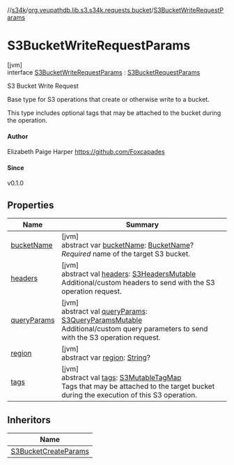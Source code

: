 //[s34k](../../../index.md)/[org.veupathdb.lib.s3.s34k.requests.bucket](../index.md)/[S3BucketWriteRequestParams](index.md)

# S3BucketWriteRequestParams

[jvm]\
interface [S3BucketWriteRequestParams](index.md) : [S3BucketRequestParams](../-s3-bucket-request-params/index.md)

S3 Bucket Write Request

Base type for S3 operations that create or otherwise write to a bucket.

This type includes optional tags that may be attached to the bucket during the operation.

#### Author

Elizabeth Paige Harper https://github.com/Foxcapades

#### Since

v0.1.0

## Properties

| Name | Summary |
|---|---|
| [bucketName](../-s3-bucket-request-params/bucket-name.md) | [jvm]<br>abstract var [bucketName](../-s3-bucket-request-params/bucket-name.md): [BucketName](../../org.veupathdb.lib.s3.s34k.fields/-bucket-name/index.md)?<br>*Required* name of the target S3 bucket. |
| [headers](../../org.veupathdb.lib.s3.s34k.requests/-s3-request-params/headers.md) | [jvm]<br>abstract val [headers](../../org.veupathdb.lib.s3.s34k.requests/-s3-request-params/headers.md): [S3HeadersMutable](../../org.veupathdb.lib.s3.s34k.fields.headers/-s3-headers-mutable/index.md)<br>Additional/custom headers to send with the S3 operation request. |
| [queryParams](../../org.veupathdb.lib.s3.s34k.requests/-s3-request-params/query-params.md) | [jvm]<br>abstract val [queryParams](../../org.veupathdb.lib.s3.s34k.requests/-s3-request-params/query-params.md): [S3QueryParamsMutable](../../org.veupathdb.lib.s3.s34k.fields.query_params/-s3-query-params-mutable/index.md)<br>Additional/custom query parameters to send with the S3 operation request. |
| [region](../../org.veupathdb.lib.s3.s34k.requests/-s3-region-request-params/region.md) | [jvm]<br>abstract var [region](../../org.veupathdb.lib.s3.s34k.requests/-s3-region-request-params/region.md): [String](https://kotlinlang.org/api/latest/jvm/stdlib/kotlin/-string/index.html)? |
| [tags](tags.md) | [jvm]<br>abstract val [tags](tags.md): [S3MutableTagMap](../../org.veupathdb.lib.s3.s34k.fields.tags/-s3-mutable-tag-map/index.md)<br>Tags that may be attached to the target bucket during the execution of this S3 operation. |

## Inheritors

| Name |
|---|
| [S3BucketCreateParams](../../org.veupathdb.lib.s3.s34k.requests.client/-s3-bucket-create-params/index.md) |
